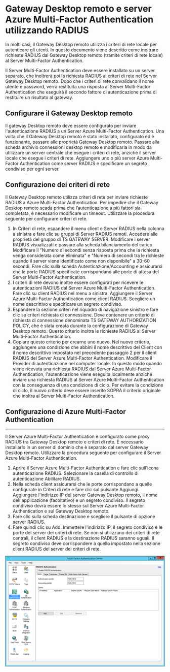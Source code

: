 <properties 
	pageTitle="Gateway Desktop remoto e server Azure Multi-Factor Authentication utilizzando RADIUS"
	description="Questa è la pagina di Azure Multi-factor authentication che sarà utile per la distribuzione di Gateway Desktop remoto (RD) e Server Azure Multi-Factor Authentication tramite RADIUS."
	services="multi-factor-authentication"
	documentationCenter=""
	authors="kgremban"
	manager="femila"
	editor="curtand"/>  

<tags
	ms.service="multi-factor-authentication"
	ms.workload="identity"
	ms.tgt_pltfrm="na"
	ms.devlang="na"
	ms.topic="get-started-article"
	ms.date="08/15/2016"
	ms.author="kgremban"/> 

# Gateway Desktop remoto e server Azure Multi-Factor Authentication utilizzando RADIUS

In molti casi, il Gateway Desktop remoto utilizza i criteri di rete locale per autenticare gli utenti. In questo documento viene descritto come inoltrare richieste RADIUS dal Gateway Desktop remoto (tramite criteri di rete locale) al Server Multi-Factor Authentication.

Il Server Multi-Factor Authentication deve essere installato su un server separato, che inoltrerà poi la richiesta RADIUS ai criteri di rete nel Server Gateway Desktop remoto. Dopo che i criteri di rete convalidano il nome utente e password, verrà restituita una risposta al Server Multi-Factor Authentication che eseguirà il secondo fattore di autenticazione prima di restituire un risultato al gateway.





## Configurare il Gateway Desktop remoto

Il gateway Desktop remoto deve essere configurato per inviare l'autenticazione RADIUS a un Server Azure Multi-Factor Authentication. Una volta che il Gateway Desktop remoto è stato installato, configurato ed è funzionante, passare alle proprietà Gateway Desktop remoto. Passare alla scheda archivio connessioni desktop remoto e modificarla in modo da utilizzare un server centrale che esegue i criteri di rete, anziché il server locale che esegue i criteri di rete. Aggiungere uno o più server Azure Multi-Factor Authentication come server RADIUS e specificare un segreto condiviso per ogni server.





## Configurazione dei criteri di rete

Il Gateway Desktop remoto utilizza criteri di rete per inviare richieste RADIUS a Azure Multi-Factor Authentication. Per impedire che il Gateway Desktop remoto scada prima che l’autenticazione a più fattori sia completata, è necessario modificare un timeout. Utilizzare la procedura seguente per configurare criteri di rete.

1. In Criteri di rete, espandere il menu client e Server RADIUS nella colonna a sinistra e fare clic su gruppi di Server RADIUS remoti. Accedere alle proprietà del gruppo di TS GATEWAY SERVER. Modificare i server RADIUS visualizzati e passare alla scheda bilanciamento del carico. Modificare il "Numero di secondi senza risposta prima che la richiesta venga considerata come eliminata" e "Numero di secondi tra le richieste quando il server viene identificato come non disponibile" a 30-60 secondi. Fare clic sulla scheda Autenticazione/Accounting e assicurarsi che le porte RADIUS specificate corrispondano alle porte di attesa del Server Multi-Factor Authentication.
2. I criteri di rete devono inoltre essere configurati per ricevere le autenticazioni RADIUS dal Server Azure Multi-Factor Authentication. Fare clic su client RADIUS nel menu a sinistra. Aggiungere il Server Azure Multi-Factor Authentication come client RADIUS. Scegliere un nome descrittivo e specificare un segreto condiviso.
3. Espandere la sezione criteri nel riquadro di navigazione sinistro e fare clic su criteri richiesta di connessione. Deve contenere un criterio di richiesta di connessione denominata TS GATEWAY AUTHORIZATION POLICY, che è stata creata durante la configurazione di Gateway Desktop remoto. Questo criterio inoltra le richieste RADIUS al Server Multi-Factor Authentication.
4. Copiare questo criterio per crearne uno nuovo. Nel nuovo criterio, aggiungere una condizione che abbini il nome descrittivo del Client con il nome descrittivo impostato nel precedente passaggio 2 per il client RADIUS del Server Azure Multi-Factor Authentication. Modificare il Provider di autenticazione nel computer locale. In questo modo quando viene ricevuta una richiesta RADIUS dal Server Azure Multi-Factor Authentication, l'autenticazione viene eseguita localmente anziché inviare una richiesta RADIUS al Server Azure Multi-Factor Authentication con la conseguenza di una condizione di ciclo. Per evitare la condizione di ciclo, il nuovo criterio deve essere inserito SOPRA il criterio originale che inoltra al Server Multi-Factor Authentication.

## Configurazione di Azure Multi-Factor Authentication


--------------------------------------------------------------------------------



Il Server Azure Multi-Factor Authentication è configurato come proxy RADIUS tra Gateway Desktop remoto e criteri di rete. È necessario installarlo in un server di dominio che è separato dal server Gateway Desktop remoto. Utilizzare la procedura seguente per configurare il Server Azure Multi-Factor Authentication.

1. Aprire il Server Azure Multi-Factor Authentication e fare clic sull'icona autenticazione RADIUS. Selezionare la casella di controllo di autenticazione Abilitare RADIUS.
2. Nella scheda client assicurarsi che le porte corrispondano a quelle configurate in Criteri di rete e fare clic sul pulsante Aggiungi. Aggiungere l'indirizzo IP del server Gateway Desktop remoto, il nome dell'applicazione (facoltativo) e un segreto condiviso. Il segreto condiviso dovrà essere lo stesso sul Server Azure Multi-Factor Authentication e sul Gateway Desktop remoto.
3. Fare clic sulla scheda destinazione e scegliere il pulsante di opzione server RADIUS.
4. Fare quindi clic su Add. Immettere l'indirizzo IP, il segreto condiviso e le porte del server dei criteri di rete. Se non si utilizzano dei criteri di rete centrali, il client RADIUS e la destinazione RADIUS saranno uguali. Il segreto condiviso deve corrispondere a quello impostato nella sezione client RADIUS del server dei criteri di rete.

![Autenticazione RADIUS](./media/multi-factor-authentication-get-started-server-rdg/radius.png) 

<!---HONumber=AcomDC_0921_2016-->